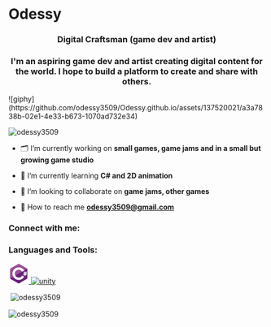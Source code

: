 <h1 align="cent![Banner1](https://github.com/odessy3509/Odessy.github.io/assets/137520021/3982432c-03d3-443e-a757-59210e79e61a)
er">Odessy</h1>
<h3 align="center">Digital Craftsman (game dev and artist)</h3>


<h3 align="center">I'm an aspiring game dev and artist creating digital content for the world. I hope to build a platform to create and share with others.</h3>
![giphy](https://github.com/odessy3509/Odessy.github.io/assets/137520021/a3a7838b-02e1-4e33-b673-1070ad732e34)
<p align="left"> <img src="https://komarev.com/ghpvc/?username=odessy3509&label=Profile%20views&color=0e75b6&style=flat" alt="odessy3509" /> </p>

- 🗂️ I’m currently working on **small games, game jams and in a small but growing game studio**

- 📖 I’m currently learning **C# and 2D animation**

- 👯 I’m looking to collaborate on **game jams, other games**

- 📧 How to reach me **odessy3509@gmail.com**

<h3 align="left">Connect with me:</h3>
<p align="left">
</p>

<h3 align="left">Languages and Tools:</h3>
<p align="left"> <a href="https://www.w3schools.com/cs/" target="_blank" rel="noreferrer"> <img src="https://raw.githubusercontent.com/devicons/devicon/master/icons/csharp/csharp-original.svg" alt="csharp" width="40" height="40"/> </a> <a href="https://unity.com/" target="_blank" rel="noreferrer"> <img src="https://www.vectorlogo.zone/logos/unity3d/unity3d-icon.svg" alt="unity" width="40" height="40"/> </a> </p>

<p>&nbsp;<img align="center" src="https://github-readme-stats.vercel.app/api?username=odessy3509&show_icons=true&locale=en" alt="odessy3509" /></p>

<p><img align="center" src="https://github-readme-streak-stats.herokuapp.com/?user=odessy3509&" alt="odessy3509" /></p>

